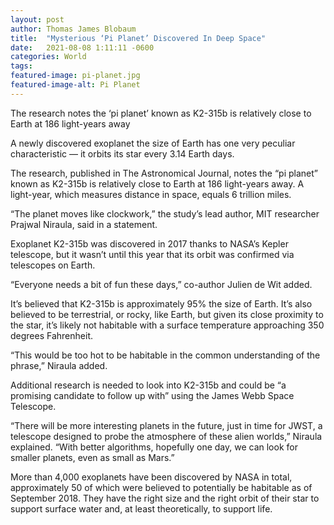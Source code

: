 ```yaml
---
layout: post 
author: Thomas James Blobaum 
title:  "Mysterious ‘Pi Planet’ Discovered In Deep Space"
date:   2021-08-08 1:11:11 -0600
categories: World
tags: 
featured-image: pi-planet.jpg
featured-image-alt: Pi Planet 
---
```

The research notes the ‘pi planet’ known as K2-315b is relatively close to Earth at 186 light-years away

A newly discovered exoplanet the size of Earth has one very peculiar characteristic — it orbits its star every 3.14 Earth days.

The research, published in The Astronomical Journal, notes the “pi planet” known as K2-315b is relatively close to Earth at 186 light-years away. A light-year, which measures distance in space, equals 6 trillion miles.

“The planet moves like clockwork,” the study’s lead author, MIT researcher Prajwal Niraula, said in a statement.

Exoplanet K2-315b was discovered in 2017 thanks to NASA’s Kepler telescope, but it wasn’t until this year that its orbit was confirmed via telescopes on Earth.

“Everyone needs a bit of fun these days,” co-author Julien de Wit added.

It’s believed that K2-315b is approximately 95% the size of Earth. It’s also believed to be terrestrial, or rocky, like Earth, but given its close proximity to the star, it’s likely not habitable with a surface temperature approaching 350 degrees Fahrenheit.

“This would be too hot to be habitable in the common understanding of the phrase,” Niraula added.

Additional research is needed to look into K2-315b and could be “a promising candidate to follow up with” using the James Webb Space Telescope.

“There will be more interesting planets in the future, just in time for JWST, a telescope designed to probe the atmosphere of these alien worlds,” Niraula explained. “With better algorithms, hopefully one day, we can look for smaller planets, even as small as Mars.”

More than 4,000 exoplanets have been discovered by NASA in total, approximately 50 of which were believed to potentially be habitable as of September 2018. They have the right size and the right orbit of their star to support surface water and, at least theoretically, to support life.